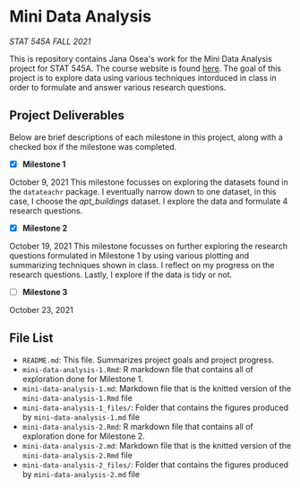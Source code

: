 # Mini Data Analysis

*STAT 545A FALL 2021*

This is repository contains Jana Osea's work for the Mini Data Analysis project for STAT 545A. The course website is found [here](https://stat545.stat.ubc.ca/course/). The goal of this project is to explore data using various techniques intorduced in class in order to formulate and answer various research questions.

## Project Deliverables

Below are brief descriptions of each milestone in this project, along with a checked box if the milestone was completed.

- [x] **Milestone 1** 

October 9, 2021
This milestone focusses on exploring the datasets found in the `datateachr` package. I eventually narrow down to one dataset, in this case, I choose the *apt_buildings* dataset. I explore the data and formulate 4 research questions.
- [x] **Milestone 2** 

October 19, 2021
This milestone focusses on further exploring the research questions formulated in Milestone 1 by using various plotting and summarizing techniques shown in class. I reflect on my progress on the research questions. Lastly, I explore if the data is tidy or not.

- [ ] **Milestone 3** 

October 23, 2021

## File List

- `README.md`: This file. Summarizes project goals and project progress.
- `mini-data-analysis-1.Rmd`: R markdown file that contains all of exploration done for Milestone 1.
- `mini-data-analysis-1.md`: Markdown file that is the knitted version of the  `mini-data-analysis-1.Rmd` file
- `mini-data-analysis-1_files/`: Folder that contains the figures produced by  `mini-data-analysis-1.md` file
- `mini-data-analysis-2.Rmd`: R markdown file that contains all of exploration done for Milestone 2.
- `mini-data-analysis-2.md`: Markdown file that is the knitted version of the  `mini-data-analysis-2.Rmd` file
- `mini-data-analysis-2_files/`: Folder that contains the figures produced by  `mini-data-analysis-2.md` file

